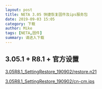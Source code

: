 ```yaml
---
layout: post
title: NETA 3.05 快捷恢复固件及ips服务包
date: 2019-09-03 15:05
category: 下载
author: Mike
tags: [NETA,固件]
summary: 请进入下载
---
```


## 3.05.1 + R8.1 + 官方设置
[3.05R8.1_SettingRestore_190902/restore.n21](https://blob.edgev.cn/remoteservice/3.05R8.1_SettingRestore_190902/restore.n21)

[3.05R8.1_SettingRestore_190902/cn-cm.ips](https://blob.edgev.cn/remoteservice/3.05R8.1_SettingRestore_190902/cn-cm.ips)
